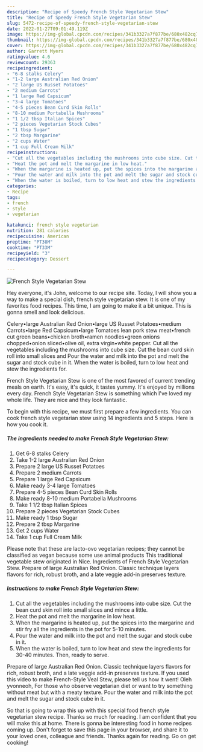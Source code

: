 ```yaml
---
description: "Recipe of Speedy French Style Vegetarian Stew"
title: "Recipe of Speedy French Style Vegetarian Stew"
slug: 5472-recipe-of-speedy-french-style-vegetarian-stew
date: 2022-01-27T09:01:49.119Z
image: https://img-global.cpcdn.com/recipes/341b3327a7f877be/680x482cq70/french-style-vegetarian-stew-recipe-main-photo.jpg
thumbnail: https://img-global.cpcdn.com/recipes/341b3327a7f877be/680x482cq70/french-style-vegetarian-stew-recipe-main-photo.jpg
cover: https://img-global.cpcdn.com/recipes/341b3327a7f877be/680x482cq70/french-style-vegetarian-stew-recipe-main-photo.jpg
author: Garrett Myers
ratingvalue: 4.6
reviewcount: 29363
recipeingredient:
- "6-8 stalks Celery"
- "1-2 large Australian Red Onion"
- "2 large US Russet Potatoes"
- "2 medium Carrots"
- "1 large Red Capsicum"
- "3-4 large Tomatoes"
- "4-5 pieces Bean Curd Skin Rolls"
- "8-10 medium Portabella Mushrooms"
- "1 1/2 tbsp Italian Spices"
- "2 pieces Vegetarian Stock Cubes"
- "1 tbsp Sugar"
- "2 tbsp Margarine"
- "2 cups Water"
- "1 cup Full Cream Milk"
recipeinstructions:
- "Cut all the vegetables including the mushrooms into cube size. Cut the bean curd skin roll into small slices and mince a little."
- "Heat the pot and melt the margarine in low heat."
- "When the margarine is heated up, put the spices into the margarine and stir fry all the ingredients in the pot for 5-10 minutes."
- "Pour the water and milk into the pot and melt the sugar and stock cube in it."
- "When the water is boiled, turn to low heat and stew the ingredients for 30-40 minutes. Then, ready to serve."
categories:
- Recipe
tags:
- french
- style
- vegetarian

katakunci: french style vegetarian 
nutrition: 281 calories
recipecuisine: American
preptime: "PT38M"
cooktime: "PT33M"
recipeyield: "3"
recipecategory: Dessert

---
```



![French Style Vegetarian Stew](https://img-global.cpcdn.com/recipes/341b3327a7f877be/680x482cq70/french-style-vegetarian-stew-recipe-main-photo.jpg)

Hey everyone, it's John, welcome to our recipe site. Today, I will show you a way to make a special dish, french style vegetarian stew. It is one of my favorites food recipes. This time, I am going to make it a bit unique. This is gonna smell and look delicious.

Celery•large Australian Red Onion•large US Russet Potatoes•medium Carrots•large Red Capsicum•large Tomatoes lean pork stew meat•french cut green beans•chicken broth•ramen noodles•green onions chopped•onion sliced•olive oil, extra virgin•white pepper. Cut all the vegetables including the mushrooms into cube size. Cut the bean curd skin roll into small slices and Pour the water and milk into the pot and melt the sugar and stock cube in it. When the water is boiled, turn to low heat and stew the ingredients for.

French Style Vegetarian Stew is one of the most favored of current trending meals on earth. It's easy, it's quick, it tastes yummy. It's enjoyed by millions every day. French Style Vegetarian Stew is something which I've loved my whole life. They are nice and they look fantastic.


To begin with this recipe, we must first prepare a few ingredients. You can cook french style vegetarian stew using 14 ingredients and 5 steps. Here is how you cook it.

<!--inarticleads1-->

##### The ingredients needed to make French Style Vegetarian Stew:

1. Get 6-8 stalks Celery
1. Take 1-2 large Australian Red Onion
1. Prepare 2 large US Russet Potatoes
1. Prepare 2 medium Carrots
1. Prepare 1 large Red Capsicum
1. Make ready 3-4 large Tomatoes
1. Prepare 4-5 pieces Bean Curd Skin Rolls
1. Make ready 8-10 medium Portabella Mushrooms
1. Take 1 1/2 tbsp Italian Spices
1. Prepare 2 pieces Vegetarian Stock Cubes
1. Make ready 1 tbsp Sugar
1. Prepare 2 tbsp Margarine
1. Get 2 cups Water
1. Take 1 cup Full Cream Milk


Please note that these are lacto-ovo vegetarian recipes; they cannot be classified as vegan because some use animal products This traditional vegetable stew originated in Nice. Ingredients of French Style Vegetarian Stew. Prepare of large Australian Red Onion. Classic technique layers flavors for rich, robust broth, and a late veggie add-in preserves texture. 

<!--inarticleads2-->

##### Instructions to make French Style Vegetarian Stew:

1. Cut all the vegetables including the mushrooms into cube size. Cut the bean curd skin roll into small slices and mince a little.
1. Heat the pot and melt the margarine in low heat.
1. When the margarine is heated up, put the spices into the margarine and stir fry all the ingredients in the pot for 5-10 minutes.
1. Pour the water and milk into the pot and melt the sugar and stock cube in it.
1. When the water is boiled, turn to low heat and stew the ingredients for 30-40 minutes. Then, ready to serve.


Prepare of large Australian Red Onion. Classic technique layers flavors for rich, robust broth, and a late veggie add-in preserves texture. If you used this video to make French-Style Veal Stew, please tell us how it went! Oleh yvonneoh, For those who observe vegetarian diet or want to try something without meat but with a meaty texture. Pour the water and milk into the pot and melt the sugar and stock cube in it. 

So that is going to wrap this up with this special food french style vegetarian stew recipe. Thanks so much for reading. I am confident that you will make this at home. There is gonna be interesting food in home recipes coming up. Don't forget to save this page in your browser, and share it to your loved ones, colleague and friends. Thanks again for reading. Go on get cooking!
